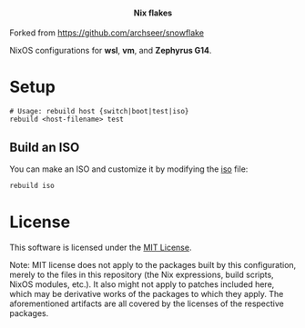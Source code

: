 <h4 align="center"> Nix flakes</h4>

Forked from <https://github.com/archseer/snowflake>

NixOS configurations for **wsl**, **vm**, and **Zephyrus G14**.

# Setup

```
# Usage: rebuild host {switch|boot|test|iso}
rebuild <host-filename> test
```

## Build an ISO

You can make an ISO and customize it by modifying the [iso](./hosts/iso.nix)
file:

```sh
rebuild iso
```

# License

This software is licensed under the [MIT License](COPYING).

Note: MIT license does not apply to the packages built by this configuration,
merely to the files in this repository (the Nix expressions, build
scripts, NixOS modules, etc.). It also might not apply to patches
included here, which may be derivative works of the packages to
which they apply. The aforementioned artifacts are all covered by the
licenses of the respective packages.
